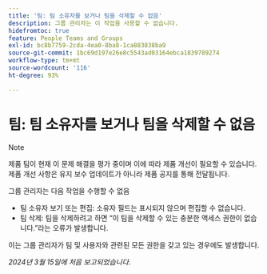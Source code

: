 ```yaml
---
title: '팀: 팀 소유자를 보거나 팀을 삭제할 수 없음'
description: 그룹 관리자는 이 작업을 사용할 수 없습니다.
hidefromtoc: true
feature: People Teams and Groups
exl-id: bc8b7759-2cda-4ea0-8ba8-1ca883838ba9
source-git-commit: 1bc69d197e26e8c5543ad03164ebca1839789274
workflow-type: tm+mt
source-wordcount: '116'
ht-degree: 93%

---
```


# 팀: 팀 소유자를 보거나 팀을 삭제할 수 없음

>[!NOTE]
>
>제품 팀이 현재 이 문제 해결을 평가 중이며 이에 따라 제품 개선이 필요할 수 있습니다. 제품 개선 사항은 유지 보수 업데이트가 아니라 제품 공지를 통해 전달됩니다.

그룹 관리자는 다음 작업을 수행할 수 없음

* 팀 소유자 보기 또는 편집: 소유자 필드는 표시되지 않으며 편집할 수 없습니다.
* 팀 삭제: 팀을 삭제하려고 하면 “이 팀을 삭제할 수 있는 충분한 액세스 권한이 없습니다.”라는 오류가 발생합니다.

이는 그룹 관리자가 팀 및 사용자와 관련된 모든 권한을 갖고 있는 경우에도 발생합니다.

_2024년 3월 15일에 처음 보고되었습니다._
